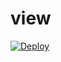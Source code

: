 # view

[![Deploy](https://www.herokucdn.com/deploy/button.svg)](https://heroku.com/deploy?template=https://github.com/d4r5hE/view1)
